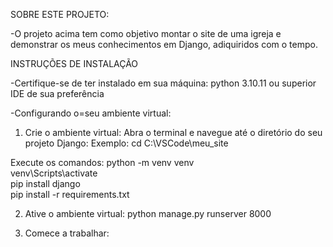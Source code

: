 SOBRE ESTE PROJETO:

-O projeto acima tem como objetivo montar o site de uma igreja e demonstrar os meus conhecimentos em Django, adiquiridos com o tempo.


INSTRUÇÕES DE INSTALAÇÃO

-Certifique-se de ter instalado em sua máquina:
    python 3.10.11 ou superior
    IDE de sua preferência


-Configurando o=seu ambiente virtual:

  1. Crie o ambiente virtual:
  Abra o terminal e navegue até o diretório do seu projeto Django: Exemplo: cd C:\VSCode\meu_site
  
  Execute os comandos: 
      python -m venv venv </br>
      venv\Scripts\activate </br>
      pip install django </br>
      pip install -r requirements.txt </br>
      
  2. Ative o ambiente virtual:
     python manage.py runserver 8000
     
  4. Comece a trabalhar:
